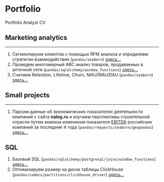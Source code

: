 # Portfolio
Portfolio Analyst CV

## Marketing analytics
---
1. Сегментируем клиентов с помощью RFM анализа и определяем стратегии взаимодействия (`pandas/seaborn`) [здесь...](/Marketing%20analytics/RFM/RFM%20analysis.ipynb)
2. Проведем многомерный ABC анализ товаров, продаваемых в аптечной сети (`pandas/sqlalchemy/window_functions`) [здесь...](/Marketing%20analytics/ABC/ABC.ipynb)
3. Считаем Retention, Lifetime, Churn, MAU/WAU/DAU (`pandas/seaborn`) [здесь...](/Marketing%20analytics/Metrics/Metrics.ipynb)
   

## Small projects
---
1. Парсим данные об экономических показателях деятельности компаний с сайта **nalog.ru** и изучаем перспективы строительной отрасли путем анализа изменения показателя [EBITDA](https://национальныепроекты.рф/news/chto-takoe-ebitda/) российских компаний за последние 4 года (`pandas/requests/seaborn/geopandas`) [здесь...](/Practical%20tasks/nalog.ru/EBITDA%20analysis.ipynb)

## SQL

1. Базовый SQL (`pandas/sqlalchemy/postgresql/joins/window_functions`) [здесь...](/SQL/simple/sql_simple.ipynb)
2. Оптимизируем размер на диске таблицы ClickHouse (`pandas/codecs/partitions/clickhouse_driver`) [здесь...](/SQL/optimization/ClickHouse_table_size_optimization.ipynb)
